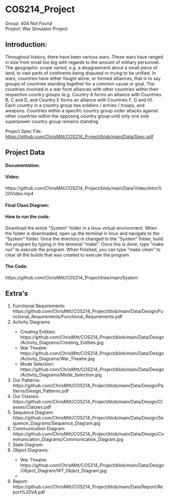 # COS214_Project
Group: 404 Not Found <br/>
Project: War Simulator Project <br/>

<h2>Introduction:</h2>
Throughout history, there have been various wars. These wars have ranged in size from small too big with regards to the amount of military personnel. The geographic scope varied, e.g. a disagreement about a small piece of land, to vast parts of continents being disputed or trying to be unified. In wars, countries have either fought alone, or formed alliances, that is to say groups of countries standing together for a common cause or goal. The countries involved in a war form alliances with other countries within their respective country groups (e.g. Country A forms an alliance with Countries B, C and D, and Country E forms an alliance with Countries F, G and H). Each country in a country group has soldiers / armies / troops, and weapons. Countries within a specific country group order attacks against other countries within the opposing country group until only one sole superpower country group remains standing. <br/>

Project Spec File:
https://github.com/ChrisMitt/COS214_Project/blob/main/Data/Spec.pdf

<h2>Project Data</h2>

<h4>Documentation:</h4>



<h4>Video:</h4>
https://github.com/ChrisMitt/COS214_Project/blob/main/Data/Video/Intro%20Video.mp4


<h4>Final Class Diagram:</h4>



<h4>How to run the code:</h4>
Download the entire "System" folder in a linux virtual environment. When the folder is downloaded, open up the terminal in linux and navigate to the "System" folder. Once the directory is changed to the "System" folder, build the program by typing in the terminal "make". Once this is done, type "make run" to execute the program. When finished, you can type "make clean" to clear all the builds that was created to execute the program.


<h4>The Code:</h4>
https://github.com/ChrisMitt/COS214_Project/tree/main/System


<h2>Extra's</h2>

<ol>
<li>Functional Requirements:</li>
https://github.com/ChrisMitt/COS214_Project/blob/main/Data/Design/Functional_Requirements/Functional_Requirements.pdf <br/>
<li>Activity Diagrams:</li>
<ul>
<li>Creating Entities:</li>
https://github.com/ChrisMitt/COS214_Project/blob/main/Data/Design/Activity_Diagrams/Creating_Entities.jpg <br/>
<li>War Theatre:</li>
https://github.com/ChrisMitt/COS214_Project/blob/main/Data/Design/Activity_Diagrams/War_Theatre.jpg <br/>
<li>Mode Selection:</li>
https://github.com/ChrisMitt/COS214_Project/blob/main/Data/Design/Activity_Diagrams/Mode_Selection.jpg <br/>
</ul>
<li>Our Patterns:</li>
https://github.com/ChrisMitt/COS214_Project/blob/main/Data/Design/Patterns/Design_Patterns.pdf <br/>
<li>Our Classes:</li>
https://github.com/ChrisMitt/COS214_Project/blob/main/Data/Design/Classes/Classes.pdf <br/>
<li>Sequence Diagram:</li>
https://github.com/ChrisMitt/COS214_Project/blob/main/Data/Design/Sequence_Diagrams/Sequence_Diagram.jpg <br/>
<li>Communication Diagram:</li>
https://github.com/ChrisMitt/COS214_Project/blob/main/Data/Design/Communication_Diagrams/Communication_Diagram.jpg <br/>
<li>State Diagram:</li>

<li>Object Diagrams:</li>
<ul>
<li>War Theatre:</li>
https://github.com/ChrisMitt/COS214_Project/blob/main/Data/Design/Object_Diagram/WT_Object_Diagram.jpg <br/>
<li></li>
</ul>
<li>Report:</li>
https://github.com/ChrisMitt/COS214_Project/blob/main/Data/Report/Report%20V4.pdf <br/>
</ol>
